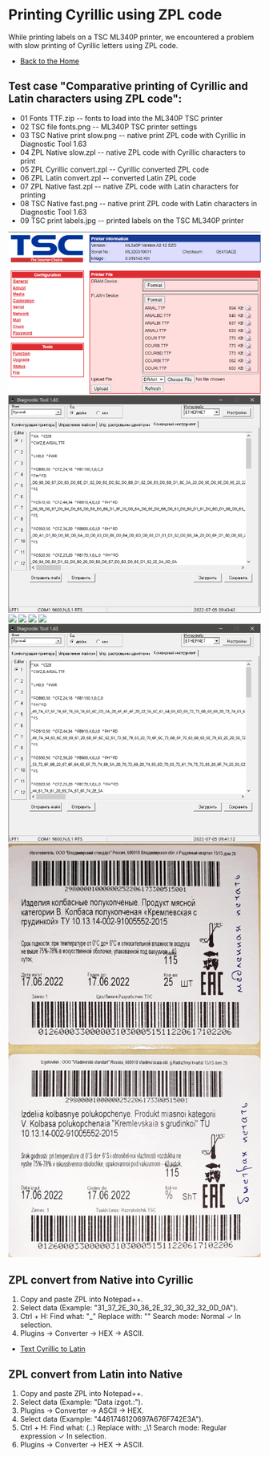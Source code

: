# Printing Cyrillic using ZPL code
While printing labels on a TSC ML340P printer, we encountered a problem with slow printing of Cyrillic letters using ZPL code.

- [Back to the Home](../README.md)

## Test case "Comparative printing of Cyrillic and Latin characters using ZPL code":
- 01 Fonts TTF.zip              -- fonts to load into the ML340P TSC printer
- 02 TSC file fonts.png         -- ML340P TSC printer settings
- 03 TSC Native print slow.png  -- native print ZPL code with Cyrillic in Diagnostic Tool 1.63
- 04 ZPL Native slow.zpl        -- native ZPL code with Cyrillic characters to print
- 05 ZPL Cyrillic convert.zpl   -- Cyrillic converted ZPL code
- 06 ZPL Latin convert.zpl      -- converted Latin ZPL code
- 07 ZPL Native fast.zpl        -- native ZPL code with Latin characters for printing
- 08 TSC Native fast.png        -- native print ZPL code with Latin characters in Diagnostic Tool 1.63
- 09 TSC print labels.jpg       -- printed labels on the TSC ML340P printer

![](02%20TSC%20file%20fonts.png?raw=true)
![](03%20TSC%20Native%20print%20slow.png?raw=true)
![](04%20ZPL%20Native%20slow.zpl?raw=true)
![](05%20ZPL%20Cyrillic%20convert.zpl?raw=true)
![](06%20ZPL%20Latin%20convert.zpl?raw=true)
![](07%20ZPL%20Native%20fast.zpl?raw=true)
![](08%20TSC%20Native%20fast.png?raw=true)
![](09%20TSC%20print%20labels.jpg?raw=true)

## ZPL convert from Native into Cyrillic
1. Copy and paste ZPL into Notepad++.
2. Select data (Example: "31_37_2E_30_36_2E_32_30_32_32_0D_0A").
3. Ctrl + H:
	Find what: "_"
	Replace with: ""
	Search mode: Normal
	✓ In selection.
4. Plugins → Converter → HEX → ASCII.

- [Text Cyrillic to Latin](https://www.branah.com/cyrillic-to-latin)

## ZPL convert from Latin into Native
1. Copy and paste ZPL into Notepad++.
2. Select data (Example: "Data izgot.:").
3. Plugins → Converter → ASCII → HEX.
4. Select data (Example: "4461746120697A676F742E3A").
5. Ctrl + H:
	Find what: (..)
	Replace with: _\1
	Search mode: Regular expression
	✓ In selection.
6. Plugins → Converter → HEX → ASCII.
